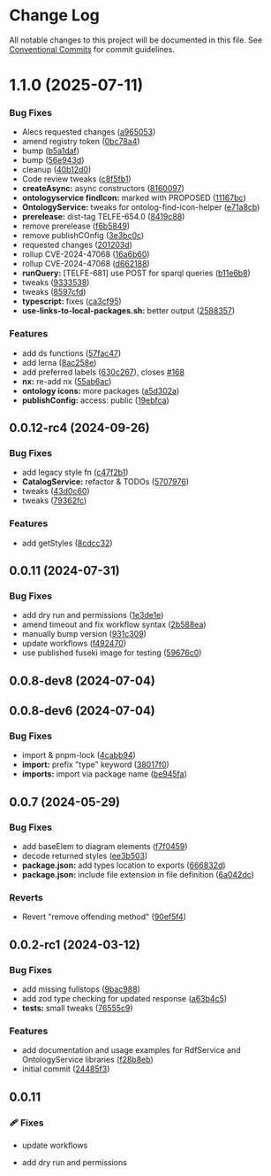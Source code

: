 # Change Log

All notable changes to this project will be documented in this file.
See [Conventional Commits](https://conventionalcommits.org) for commit guidelines.

# 1.1.0 (2025-07-11)


### Bug Fixes

* Alecs requested changes ([a965053](https://github.com/telicent-oss/rdf-libraries/commit/a965053710910f077b6f22b66c005e7152506ba9))
* amend registry token ([0bc78a4](https://github.com/telicent-oss/rdf-libraries/commit/0bc78a4bf0dbdc20367ac402ed8445064b1e415a))
* bump ([b5a1daf](https://github.com/telicent-oss/rdf-libraries/commit/b5a1daf46e8386373f3f80307a5aa1ca2100c2f3))
* bump ([56e943d](https://github.com/telicent-oss/rdf-libraries/commit/56e943d2f611a4254f113cea24a9a5028d7d3398))
* cleanup ([40b12d0](https://github.com/telicent-oss/rdf-libraries/commit/40b12d07ba897325996ad362ea3d2644f8b45484))
* Code review tweaks ([c8f5fb1](https://github.com/telicent-oss/rdf-libraries/commit/c8f5fb1243dd5345943aefc578b1930198fcebec))
* **createAsync:** async constructors ([8160097](https://github.com/telicent-oss/rdf-libraries/commit/81600970fae3fb59f7c9924ea655cfe24626c39d))
* **ontologyservice findIcon:** marked with PROPOSED ([11167bc](https://github.com/telicent-oss/rdf-libraries/commit/11167bca8a02aa9103dbb23c77a95c455c30f44f))
* **OntologyService:** tweaks for ontolog-find-icon-helper ([e71a8cb](https://github.com/telicent-oss/rdf-libraries/commit/e71a8cb1397bcf1461ea997ed161ecad673a4b69))
* **prerelease:** dist-tag TELFE-654.0 ([8419c88](https://github.com/telicent-oss/rdf-libraries/commit/8419c882d893039634ebea7121cf46d36df2b18f))
* remove prerelease ([f6b5849](https://github.com/telicent-oss/rdf-libraries/commit/f6b5849a300b8612fd8738cfc880380afc11b519))
* remove publishCOnfig ([3e3bc0c](https://github.com/telicent-oss/rdf-libraries/commit/3e3bc0cad63b696039b9eedab6bc189fd1874003))
* requested changes ([201203d](https://github.com/telicent-oss/rdf-libraries/commit/201203d9c2e7d56267e79b18bc13301acddddece))
* rollup CVE-2024-47068 ([16a6b60](https://github.com/telicent-oss/rdf-libraries/commit/16a6b602b7423742669c188a10febf9a068c48c7))
* rollup CVE-2024-47068 ([d662188](https://github.com/telicent-oss/rdf-libraries/commit/d662188c9542d60adee1e3babccfc7f8cee57168))
* **runQuery:** [TELFE-681] use POST for sparql queries ([b11e6b8](https://github.com/telicent-oss/rdf-libraries/commit/b11e6b89aeed65449b27faa971576056f9f37a5b))
* tweaks ([9333538](https://github.com/telicent-oss/rdf-libraries/commit/93335383565045120cf49680ff05f07bee110dec))
* tweaks ([8597cfd](https://github.com/telicent-oss/rdf-libraries/commit/8597cfdd53b7c80b9a9c4f409072810ea45446e9))
* **typescript:** fixes ([ca3cf95](https://github.com/telicent-oss/rdf-libraries/commit/ca3cf9509dcc13d8e4e2bffa8bef9cf7811bda97))
* **use-links-to-local-packages.sh:** better output ([2588357](https://github.com/telicent-oss/rdf-libraries/commit/258835775c86fa431296c975ca06202045678f44))


### Features

* add ds functions ([57fac47](https://github.com/telicent-oss/rdf-libraries/commit/57fac47363923795bf41d725207cafbadc1c4d11))
* add lerna ([8ac258e](https://github.com/telicent-oss/rdf-libraries/commit/8ac258e803833c044314d10a9369dd01ffe47fe7))
* add preferred labels ([630c267](https://github.com/telicent-oss/rdf-libraries/commit/630c267ea653f98b0ec322f5d64dd5aa4f2029db)), closes [#168](https://github.com/telicent-oss/rdf-libraries/issues/168)
* **nx:** re-add nx ([55ab6ac](https://github.com/telicent-oss/rdf-libraries/commit/55ab6ac50d1f108cafe459c6a2860fdbfdb4732f))
* **ontology icons:** more packages ([a5d302a](https://github.com/telicent-oss/rdf-libraries/commit/a5d302ab358dcb4192de5fed1ecb20d4bef62fd0))
* **publishConfig:** access: public ([19ebfca](https://github.com/telicent-oss/rdf-libraries/commit/19ebfcae33b3e1936cc23fb498852603f13f9d5d))



## 0.0.12-rc4 (2024-09-26)


### Bug Fixes

* add legacy style fn ([c47f2b1](https://github.com/telicent-oss/rdf-libraries/commit/c47f2b1239f47ba158b34e9e6a435aa32280f350))
* **CatalogService:** refactor & TODOs ([5707976](https://github.com/telicent-oss/rdf-libraries/commit/5707976113febff3293a2d66f3b4d939936d3017))
* tweaks ([43d0c60](https://github.com/telicent-oss/rdf-libraries/commit/43d0c60aaceff0d49fc507c2c69155914c6f7f90))
* tweaks ([79362fc](https://github.com/telicent-oss/rdf-libraries/commit/79362fc614b87d1a29f13cdd69bd20eb596475f5))


### Features

* add getStyles ([8cdcc32](https://github.com/telicent-oss/rdf-libraries/commit/8cdcc32775cf2b175c087b98a1aa62c119c9d0ee))



## 0.0.11 (2024-07-31)


### Bug Fixes

* add dry run and permissions ([1e3de1e](https://github.com/telicent-oss/rdf-libraries/commit/1e3de1eb7b9613611d9fd8fd5a8f7c85d641afd3))
* amend timeout and fix workflow syntax ([2b588ea](https://github.com/telicent-oss/rdf-libraries/commit/2b588ea11c3e202cf090fe07465e5b199e6a7ff8))
* manually bump version ([931c309](https://github.com/telicent-oss/rdf-libraries/commit/931c309b65bbcb8c911ba809359336c64985ba51))
* update workflows ([f492470](https://github.com/telicent-oss/rdf-libraries/commit/f49247076a414c4d4dc7aeedb110948f24b4b20a))
* use published fuseki image for testing ([59676c0](https://github.com/telicent-oss/rdf-libraries/commit/59676c08c8be904e1a27370c5a7ee41a7471535e))



## 0.0.8-dev8 (2024-07-04)



## 0.0.8-dev6 (2024-07-04)


### Bug Fixes

* import & pnpm-lock ([4cabb94](https://github.com/telicent-oss/rdf-libraries/commit/4cabb94073f52ee3b7fa6dee69d2183b2e2812ea))
* **import:** prefix "type" keyword ([38017f0](https://github.com/telicent-oss/rdf-libraries/commit/38017f0f879110c32420f37ded3167e56c57744e))
* **imports:** import via package name ([be945fa](https://github.com/telicent-oss/rdf-libraries/commit/be945fafb9c1d248a505ec2257363d6b0ffecfd8))



## 0.0.7 (2024-05-29)


### Bug Fixes

* add baseElem to diagram elements ([f7f0459](https://github.com/telicent-oss/rdf-libraries/commit/f7f0459257a83ba232c1feb539fb2d2fbb15774e))
* decode returned styles ([ee3b503](https://github.com/telicent-oss/rdf-libraries/commit/ee3b503df20f68b0a8d2f118c9448d3bc7a25e7f))
* **package.json:** add types location to exports ([666832d](https://github.com/telicent-oss/rdf-libraries/commit/666832de123f029e22def069dcc8777dc383b8ba))
* **package.json:** include file extension in file definition ([6a042dc](https://github.com/telicent-oss/rdf-libraries/commit/6a042dc80c28b422152b49cbda2a71241748fdfd))


### Reverts

* Revert "remove offending method" ([90ef5f4](https://github.com/telicent-oss/rdf-libraries/commit/90ef5f4a1fb1f9d0ebfac93f8e10a39fc51bee06))



## 0.0.2-rc1 (2024-03-12)


### Bug Fixes

* add missing fullstops ([9bac988](https://github.com/telicent-oss/rdf-libraries/commit/9bac988d6b0d4977c0af0067135530412e31adc9))
* add zod type checking for updated response ([a63b4c5](https://github.com/telicent-oss/rdf-libraries/commit/a63b4c5767994a21f0eacdd5d3a77c7f3e2570d8))
* **tests:** small tweaks ([76555c9](https://github.com/telicent-oss/rdf-libraries/commit/76555c91cd23e4955d3beb5cc9c64bf6ea4beffc))


### Features

* add documentation and usage examples for RdfService and OntologyService libraries ([f28b8eb](https://github.com/telicent-oss/rdf-libraries/commit/f28b8eb1a9ba54ec1fecded1df2a2a03079e04dd))
* initial commit ([24485f3](https://github.com/telicent-oss/rdf-libraries/commit/24485f3dd799664850813a7dfcc31d6043d8bf47))





## 0.0.11


### 🩹 Fixes

- update workflows

- add dry run and permissions
